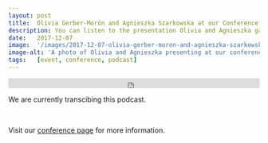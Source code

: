 ```yaml
---
layout: post
title:  Olivia Gerber-Morón and Agnieszka Szarkowska at our Conference
description: You can listen to the presentation Olivia and Agnieszka gave at our conference, in our 7th podcast, titled What Makes a Good Subtitle? - Understanding People’s Views on Subtitling Quality. 
date:   2017-12-07
image:  '/images/2017-12-07-olivia-gerber-moron-and-agnieszka-szarkowska-ead-presentation.jpg'
image-alt: 'A photo of Olivia and Agnieszka presenting at our conference.'
tags:   [event, conference, podcast]
---
```


<iframe title="EAD podcast 07." width="100%" height="20" scrolling="no" frameborder="no" src="https://w.soundcloud.com/player/?url=https%3A//api.soundcloud.com/tracks/389404671&amp;color=daa95f&amp;inverse=false&amp;auto_false=true&amp;show_user=true"></iframe>

<br>

We are currently transcibing this podcast.

<br>

Visit our [conference page](/conference-on-accessibility-in-film-television-and-interactive-media) for more information.

